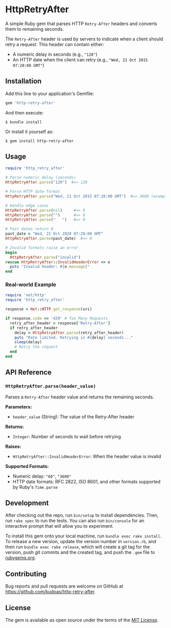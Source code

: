 # HttpRetryAfter

A simple Ruby gem that parses HTTP `Retry-After` headers and converts them to remaining seconds.

The `Retry-After` header is used by servers to indicate when a client should retry a request. This header can contain either:
- A numeric delay in seconds (e.g., `"120"`)
- An HTTP date when the client can retry (e.g., `"Wed, 21 Oct 2015 07:28:00 GMT"`)

## Installation

Add this line to your application's Gemfile:

```ruby
gem 'http-retry-after'
```

And then execute:

    $ bundle install

Or install it yourself as:

    $ gem install http-retry-after

## Usage

```ruby
require 'http_retry_after'

# Parse numeric delay (seconds)
HttpRetryAfter.parse("120")  #=> 120

# Parse HTTP date format
HttpRetryAfter.parse("Wed, 21 Oct 2015 07:28:00 GMT")  #=> 3600 (example, depends on current time)

# Handle edge cases
HttpRetryAfter.parse(nil)     #=> 0
HttpRetryAfter.parse("")      #=> 0
HttpRetryAfter.parse("   ")   #=> 0

# Past dates return 0
past_date = "Wed, 21 Oct 2020 07:28:00 GMT"
HttpRetryAfter.parse(past_date)  #=> 0

# Invalid formats raise an error
begin
  HttpRetryAfter.parse("invalid")
rescue HttpRetryAfter::InvalidHeaderError => e
  puts "Invalid header: #{e.message}"
end
```

### Real-world Example

```ruby
require 'net/http'
require 'http_retry_after'

response = Net::HTTP.get_response(uri)

if response.code == '429' # Too Many Requests
  retry_after_header = response['Retry-After']
  if retry_after_header
    delay = HttpRetryAfter.parse(retry_after_header)
    puts "Rate limited. Retrying in #{delay} seconds..."
    sleep(delay)
    # Retry the request
  end
end
```

## API Reference

### `HttpRetryAfter.parse(header_value)`

Parses a `Retry-After` header value and returns the remaining seconds.

**Parameters:**
- `header_value` (String): The value of the Retry-After header

**Returns:**
- `Integer`: Number of seconds to wait before retrying

**Raises:**
- `HttpRetryAfter::InvalidHeaderError`: When the header value is invalid

**Supported Formats:**
- Numeric delay: `"60"`, `"3600"`
- HTTP date formats: RFC 2822, ISO 8601, and other formats supported by Ruby's `Time.parse`

## Development

After checking out the repo, run `bin/setup` to install dependencies. Then, run `rake spec` to run the tests. You can also run `bin/console` for an interactive prompt that will allow you to experiment.

To install this gem onto your local machine, run `bundle exec rake install`. To release a new version, update the version number in `version.rb`, and then run `bundle exec rake release`, which will create a git tag for the version, push git commits and the created tag, and push the `.gem` file to [rubygems.org](https://rubygems.org).

## Contributing

Bug reports and pull requests are welcome on GitHub at https://github.com/kudoas/http-retry-after.

## License

The gem is available as open source under the terms of the [MIT License](https://opensource.org/licenses/MIT).